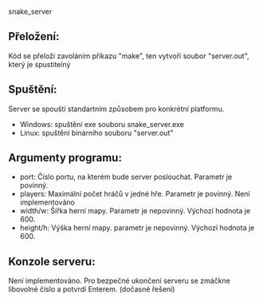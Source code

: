 snake_server

## Přeložení:
Kód se přeloží zavoláním příkazu "make", ten vytvoří soubor "server.out", který je spustitelný

## Spuštění:
Server se spouští standartním způsobem pro konkrétní platformu.
 - Windows: spuštění exe souboru snake_server.exe
 - Linux: spuštění binárního souboru "server.out"

## Argumenty programu:
 - port: Číslo portu, na kterém bude server poslouchat. Parametr je povinný.
 - players: Maximální počet hráčů v jedné hře. Parametr je povinný. Není implementováno
 - width/w: Šířka herní mapy. Parametr je nepovinný. Výchozí hodnota je 600.
 - height/h: Výška herní mapy. parametr je nepovinný. Výchozí hodnota je 600.
 
## Konzole serveru:
Není implementováno.
Pro bezpečné ukončení serveru se zmáčkne libovolné číslo a potvrdí Enterem. (dočasné řešení)